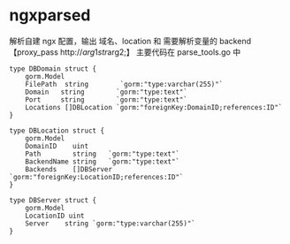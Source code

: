 # ngxparsed

解析自建 ngx 配置，输出 域名、location 和 需要解析变量的 backend【proxy_pass http://${arg1}str$arg2;】
主要代码在 parse_tools.go 中

```
type DBDomain struct {
	gorm.Model
	FilePath  string        `gorm:"type:varchar(255)"`
	Domain   string        `gorm:"type:text"`
	Port     string        `gorm:"type:text"`
	Locations []DBLocation `gorm:"foreignKey:DomainID;references:ID"`
}

type DBLocation struct {
	gorm.Model
	DomainID    uint
	Path        string   `gorm:"type:text"`
	BackendName string   `gorm:"type:text"`
	Backends    []DBServer `gorm:"foreignKey:LocationID;references:ID"`
}

type DBServer struct {
	gorm.Model
	LocationID uint
	Server    string `gorm:"type:varchar(255)"`
}
```
